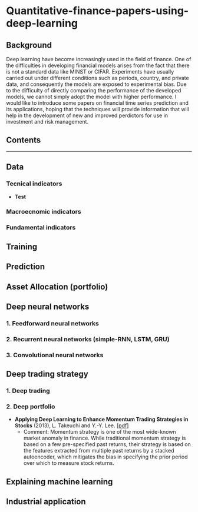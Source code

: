 # Quantitative-finance-papers-using-deep-learning

## Background
Deep learning have become increasingly used in the field of finance. One of the difficulties in developing financial models arises from the fact that there is not a standard data like MINST or CIFAR. Experiments have usually carried out under different conditions such as periods, country, and private data, and consequently the models are exposed to experimental bias. Due to the difficulty of directly comparing the performance of the developed models, we cannot simply adopt the model with higher performance. I would like to introduce some papers on financial time series prediction and its applications, hoping that the techniques will provide information that will help in the development of new and improved perdictors for use in investment and risk management.
## Contents

***

## Data
### Tecnical indicators
- **Test**
### Macroecnomic indicators

### Fundamental indicators

## Training

## Prediction

## Asset Allocation (portfolio)

## Deep neural networks
### 1. Feedforward neural networks

### 2. Recurrent neural networks (simple-RNN, LSTM, GRU)

### 3. Convolutional neural networks

## Deep trading strategy
### 1. Deep trading
### 2. Deep portfolio
- **Applying Deep Learning to Enhance Momentum Trading Strategies in Stocks** (2013), L. Takeuchi and Y.-Y. Lee. [[pdf]](http://cs229.stanford.edu/proj2013/TakeuchiLee-ApplyingDeepLearningToEnhanceMomentumTradingStrategiesInStocks.pdf)
  + Comment: Momentum strategy is one of the most wide-known market anomaly in finance. While traditional momentum strategy is based on a few pre-specified past returns, their strategy is based on the features extracted from multiple past returns by a stacked autoencoder, which mitigates the bias in specifying the prior period over which to measure stock returns.

## Explaining machine learning
## Industrial application
